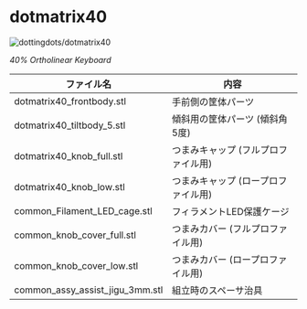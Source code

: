 # dotmatrix40

![dottingdots/dotmatrix40](https://github.com/user-attachments/assets/cb112911-ebe7-4256-884c-58cd23ef6ee4)

*40% Ortholinear Keyboard*

| ファイル名                      | 内容                                   |
|--------------------------------|----------------------------------------|
| dotmatrix40_frontbody.stl      | 手前側の筐体パーツ                       |
| dotmatrix40_tiltbody_5.stl     | 傾斜用の筐体パーツ (傾斜角5度)            |
| dotmatrix40_knob_full.stl      | つまみキャップ (フルプロファイル用)      |
| dotmatrix40_knob_low.stl       | つまみキャップ (ロープロファイル用)      |
| common_Filament_LED_cage.stl   | フィラメントLED保護ケージ               |
| common_knob_cover_full.stl     | つまみカバー (フルプロファイル用)        |
| common_knob_cover_low.stl      | つまみカバー (ロープロファイル用)        |
| common_assy_assist_jigu_3mm.stl| 組立時のスペーサ治具                    |

